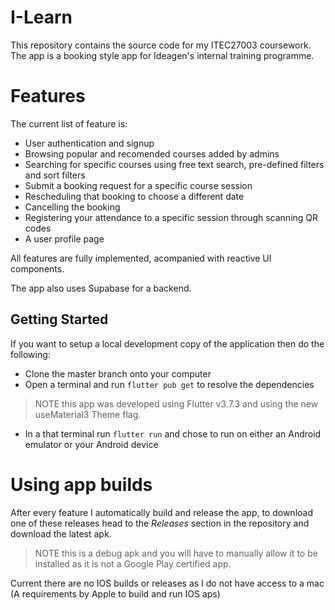 # I-Learn
This repository contains the source code for my ITEC27003 coursework. The app is a booking style app for Ideagen's internal training programme.

# Features
The current list of feature is:
- User authentication and signup
- Browsing popular and recomended courses added by admins
- Searching for specific courses using free text search, pre-defined filters and sort filters
- Submit a booking request for a specific course session
- Rescheduling that booking to choose a different date
- Cancelling the booking
- Registering your attendance to a specific session through scanning QR codes
- A user profile page

All features are fully implemented, acompanied with reactive UI components. 

The app also uses Supabase for a backend. 

## Getting Started

If you want to setup a local development copy of the application then do the following:
- Clone the master branch onto your computer
- Open a terminal and run `flutter pub get` to resolve the dependencies
> NOTE this app was developed using Flutter v3.7.3 and using the new useMaterial3 Theme flag.
- In a that terminal run `flutter run` and chose to run on either an Android emulator or your Android device

# Using app builds

After every feature I automatically build and release the app, to download one of these releases head to the *Releases* section in the repository and download the latest apk.
> NOTE this is a debug apk and you will have to manually allow it to be installed as it is not a Google Play certified app.

Current there are no IOS builds or releases as I do not have access to a mac (A requirements by Apple to build and run IOS aps)
